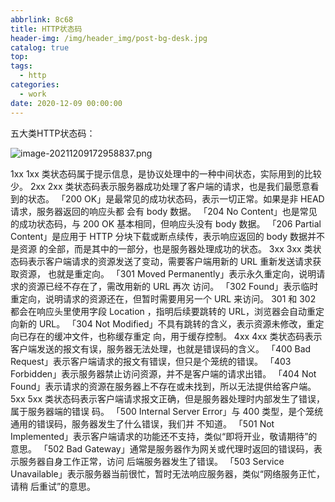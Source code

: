 ```yaml
---
abbrlink: 8c68
title: HTTP状态码
header-img: /img/header_img/post-bg-desk.jpg
catalog: true
top:
tags:
  - http
categories:
  - work
date: 2020-12-09 00:00:00
---
```

五大类HTTP状态码：

![image-20211209172958837.png](https://s2.loli.net/2021/12/10/EdMxp3t2HmGsweT.png)

1xx
1xx 类状态码属于提示信息，是协议处理中的一种中间状态，实际用到的比较少。
2xx
2xx 类状态码表示服务器成功处理了客户端的请求，也是我们最愿意看到的状态。
「200 OK」是最常见的成功状态码，表示一切正常。如果是非 HEAD 请求，服务器返回的响应头都
会有 body 数据。
「204 No Content」也是常见的成功状态码，与 200 OK 基本相同，但响应头没有 body 数据。
「206 Partial Content」是应用于 HTTP 分块下载或断点续传，表示响应返回的 body 数据并不是资源
的全部，而是其中的一部分，也是服务器处理成功的状态。
3xx
3xx 类状态码表示客户端请求的资源发送了变动，需要客户端用新的 URL 重新发送请求获取资源，
也就是重定向。
「301 Moved Permanently」表示永久重定向，说明请求的资源已经不存在了，需改用新的 URL 再次
访问。
「302 Found」表示临时重定向，说明请求的资源还在，但暂时需要用另一个 URL 来访问。
301 和 302 都会在响应头里使用字段 Location ，指明后续要跳转的 URL，浏览器会自动重定向新的
URL。
「304 Not Modified」不具有跳转的含义，表示资源未修改，重定向已存在的缓冲文件，也称缓存重定
向，用于缓存控制。
4xx
4xx 类状态码表示客户端发送的报文有误，服务器无法处理，也就是错误码的含义。
「400 Bad Request」表示客户端请求的报文有错误，但只是个笼统的错误。
「403 Forbidden」表示服务器禁止访问资源，并不是客户端的请求出错。
「404 Not Found」表示请求的资源在服务器上不存在或未找到，所以无法提供给客户端。
5xx
5xx 类状态码表示客户端请求报文正确，但是服务器处理时内部发生了错误，属于服务器端的错误
码。
「500 Internal Server Error」与 400 类型，是个笼统通用的错误码，服务器发生了什么错误，我们并
不知道。
「501 Not Implemented」表示客户端请求的功能还不支持，类似“即将开业，敬请期待”的意思。
「502 Bad Gateway」通常是服务器作为网关或代理时返回的错误码，表示服务器自身工作正常，访问
后端服务器发生了错误。
「503 Service Unavailable」表示服务器当前很忙，暂时无法响应服务器，类似“网络服务正忙，请稍
后重试”的意思。

```


```